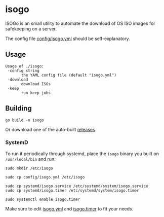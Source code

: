 # isogo

ISOGo is an small utility to automate the download of OS ISO images for safekeeping on a server.

The config file [config/isogo.yml](https://github.com/kamushadenes/isogo/blob/master/config/isogo.yml) should be self-explanatory.

## Usage
 ```
 Usage of ./isogo:
  -config string
        the YAML config file (default "isogo.yml")
  -download
        download ISOs
  -keep
        run keep jobs
 ```

## Building

```
go build -o isogo
```

Or download one of the auto-built [releases](https://github.com/kamushadenes/isogo/releases).

### SystemD

To run it periodically through systemd, place the `isogo` binary you built on `/usr/local/bin` and run:

```
sudo mkdir /etc/isogo

sudo cp config/isogo.yml /etc/isogo

sudo cp systemd/isogo.service /etc/systemd/system/isogo.service
sudo cp systemd/isogo.timer /etc/systemd/system/isogo.timer

sudo systemctl enable isogo.timer
```

Make sure to edit [isogo.yml](https://github.com/kamushadenes/isogo/blob/master/config/isogo.yml) and [isogo.timer](https://github.com/kamushadenes/isogo/blob/master/systemd/isogo.timer) to fit your needs.
